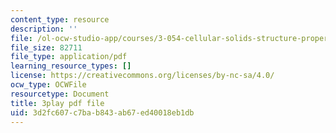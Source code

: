 ```yaml
---
content_type: resource
description: ''
file: /ol-ocw-studio-app/courses/3-054-cellular-solids-structure-properties-and-applications-spring-2015/3d2fc607c7bab843ab67ed40018eb1db_cQpCPzetm3E.pdf
file_size: 82711
file_type: application/pdf
learning_resource_types: []
license: https://creativecommons.org/licenses/by-nc-sa/4.0/
ocw_type: OCWFile
resourcetype: Document
title: 3play pdf file
uid: 3d2fc607-c7ba-b843-ab67-ed40018eb1db
---
```

